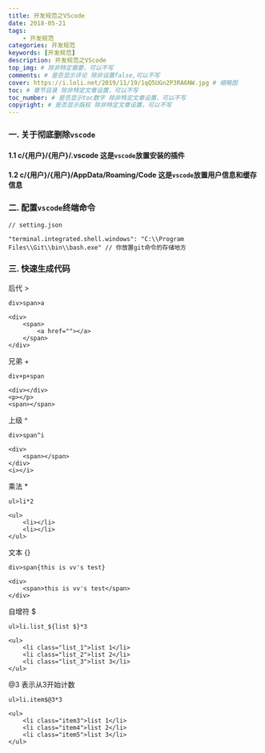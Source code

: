 ```yaml
---
title: 开发规范之VScode
date: 2018-05-21
tags:
    - 开发规范
categories: 开发规范
keywords: [开发规范]
description: 开发规范之VScode
top_img: # 除非特定需要，可以不写
comments: # 是否显示评论 除非设置false,可以不写
cover: https://i.loli.net/2019/11/19/1qQ5UGn2P3RA6NW.jpg # 缩略图
toc: # 章节目录 除非特定文章设置，可以不写
toc_number: # 是否显示toc数字 除非特定文章设置，可以不写
copyright: # 是否显示版权 除非特定文章设置，可以不写
---
```


### 一. 关于彻底删除`vscode`
#### 1.1 c/{用户}/{用户}/.vscode 这是`vscode`放置安装的插件

#### 1.2 c/{用户}/{用户}/AppData/Roaming/Code 这是`vscode`放置用户信息和缓存信息


### 二. 配置`vscode`终端命令
```
// setting.json

"terminal.integrated.shell.windows": "C:\\Program Files\\Git\\bin\\bash.exe" // 你放置git命令的存储地方
```

### 三. 快速生成代码
后代 >
```
div>span>a

<div>
    <span>
        <a href=""></a>
    </span>
</div>
```

兄弟 +
```
div+p+span

<div></div>
<p></p>
<span></span>
```

上级 ^
```
div>span^i

<div>
    <span></span>
</div>
<i></i>
```

乘法 *
```
ul>li*2

<ul>
    <li></li>
    <li></li>
</ul>
```

文本 {}
```
div>span{this is vv's test}

<div>
    <span>this is vv's test</span>
</div>
```

自增符 $
```
ul>li.list_${list $}*3

<ul>
    <li class="list_1">list 1</li>
    <li class="list_2">list 2</li>
    <li class="list_3">list 3</li>
</ul>
```

@3 表示从3开始计数
```
ul>li.item$@3*3 

<ul>
    <li class="item3">list 1</li>
    <li class="item4">list 2</li>
    <li class="item5">list 3</li>
</ul>
```



<br>
<br>
<br>
<br>
<br>